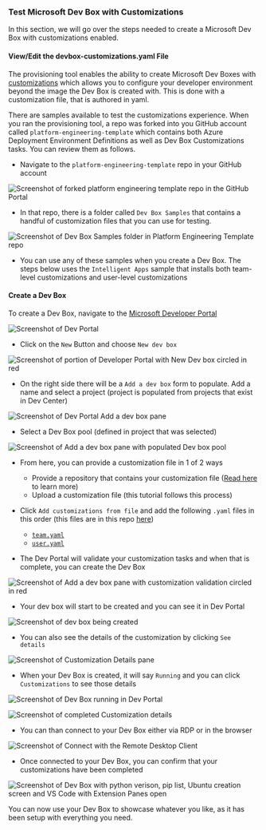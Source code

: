 ### Test Microsoft Dev Box with Customizations

In this section, we will go over the steps needed to create a Microsoft Dev Box with customizations enabled.

#### View/Edit the devbox-customizations.yaml File

The provisioning tool enables the ability to create Microsoft Dev Boxes with [customizations](https://learn.microsoft.com/en-us/azure/dev-box/how-to-customize-dev-box-setup-tasks) which allows you to configure your developer environment beyond the image the Dev Box is created with. This is done with a customization file, that is authored in yaml.

There are samples available to test the customizations experience. When you ran the provisioning tool, a repo was forked into you GitHub account called `platform-engineering-template` which contains both Azure Deployment Environment Definitions as well as Dev Box Customizations tasks. You can review them as follows.

- Navigate to the `platform-engineering-template` repo in your GitHub account

![Screenshot of forked platform engineering template repo in the GitHub Portal](/media/pe-template.png)

- In that repo, there is a folder called `Dev Box Samples` that contains a handful of customization files that you can use for testing.

![Screenshot of Dev Box Samples folder in Platform Engineering Template repo](/media/dev-box-samples.png)

- You can use any of these samples when you create a Dev Box. The steps below uses the `Intelligent Apps` sample that installs both team-level customizations and user-level customizations

#### Create a Dev Box

To create a Dev Box, navigate to the [Microsoft Developer Portal](https://devportal.microsoft.com/)

![Screenshot of Dev Portal](/media/devportal-home.png)

- Click on the `New` Button and choose `New dev box`

![Screenshot of portion of Developer Portal with New Dev box circled in red](/media/new-devbox.png)

- On the right side there will be a `Add a dev box` form to populate. Add a name and select a project (project is populated from projects that exist in Dev Center)

![Screenshot of Dev Portal Add a dev box pane](/media/add-devbox-empty.png)

- Select a Dev Box pool (defined in project that was selected)

![Screenshot of Add a dev box pane with populated Dev box pool](/media/new-devbox-populated.png)

- From here, you can provide a customization file in 1 of 2 ways
  - Provide a repository that contains your customization file ([Read here](https://techcommunity.microsoft.com/t5/microsoft-developer-community/accelerate-developer-onboarding-with-the-configuration-as-code/ba-p/4062416) to learn more)
  - Upload a customization file (this tutorial follows this process)

- Click `Add customizations from file` and add the following `.yaml` files in this order (this files are in this repo [here](../Demos/DevBox/))
  - [`team.yaml`](../Demos/DevBox/team.yaml)
  - [`user.yaml`](../Demos/DevBox/team.yaml)

- The Dev Portal will validate your customization tasks and when that is complete, you can create the Dev Box

![Screenshot of Add a dev box pane with customization validation circled in red](/media/valid-customizations.png)

- Your dev box will start to be created and you can see it in Dev Portal

![Screenshot of dev box being created](/media/devbox-creating.png)

- You can also see the details of the customization by clicking `See details`

![Screenshot of Customization Details pane](/media/customization-details-creating.png)

- When your Dev Box is created, it will say `Running` and you can click `Customizations` to see those details

![Screenshot of Dev Box running in Dev Portal](/media/devbox-running.png)


![Screenshot of completed Customization details](/media/customization-details-done.png)

- You can than connect to your Dev Box either via RDP or in the browser

![Screenshot of Connect with the Remote Desktop Client](/media/connect-to-devbox.png)

- Once connected to your Dev Box, you can confirm that your customizations have been completed

![Screenshot of Dev Box with python verison, pip list, Ubuntu creation screen and VS Code with Extension Panes open](/media/connected-devbox.png
)

You can now use your Dev Box to showcase whatever you like, as it has been setup with everything you need.